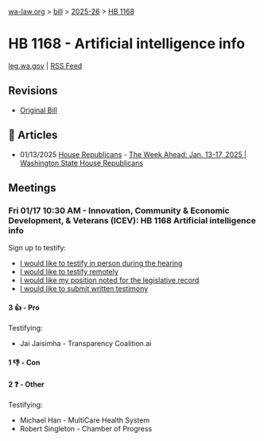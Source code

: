 [wa-law.org](/) > [bill](/bill/) > [2025-26](/bill/2025-26/) > [HB 1168](/bill/2025-26/hb/1168/)

# HB 1168 - Artificial intelligence info
[leg.wa.gov](https://app.leg.wa.gov/billsummary?BillNumber=1168&Year=2025&Initiative=false) | [RSS Feed](./rss.xml)

## Revisions
* [Original Bill](1/)

## 📰 Articles
* 01/13/2025 [House Republicans](/org/house_republicans/) - [The Week Ahead: Jan. 13-17, 2025 | Washington State House Republicans](https://houserepublicans.wa.gov/week/the-week-ahead-jan-13-17-2025/#:~:text=HB%201168)

## Meetings
### Fri 01/17 10:30 AM - Innovation, Community & Economic Development, & Veterans (ICEV): HB 1168 Artificial intelligence info
Sign up to testify:
* [I would like to testify in person during the hearing](https://app.leg.wa.gov/csi/Testifier/Add?chamber=House&mId=32393&aId=161155&caId=24692&tId=1)
* [I would like to testify remotely](https://app.leg.wa.gov/csi/Testifier/Add?chamber=House&mId=32393&aId=161155&caId=24692&tId=2)
* [I would like my position noted for the legislative record](https://app.leg.wa.gov/csi/Testifier/Add?chamber=House&mId=32393&aId=161155&caId=24692&tId=3)
* [I would like to submit written testimony](https://app.leg.wa.gov/csi/Testifier/Add?chamber=House&mId=32393&aId=161155&caId=24692&tId=4)

#### 3 👍 - Pro
Testifying:
* Jai Jaisimha - Transparency Coalition.ai

#### 1 👎 - Con

#### 2 ❓ - Other
Testifying:
* Michael Han - MultiCare Health System
* Robert Singleton - Chamber of Progress
